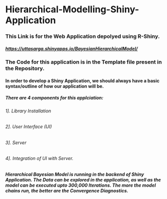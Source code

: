 # Hierarchical-Modelling-Shiny-Application


### This Link is for the Web Application depolyed using R-Shiny.
##### https://uttasarga.shinyapps.io/BayesianHierarchicalModel/ 

### The Code for this application is in the Template file present in the Repository.
#### In order to develop a Shiny Application, we should always have a basic syntax/outline of how our application will be.
##### There are 4 components for this applciation:
###### 1]. Library Installation
###### 2]. User Interface (UI)
###### 3]. Server
###### 4]. Integration of UI with Server.

##### Hierarchical Bayesian Model is running in the backend of Shiny Application. The Data can be explored in the application, as well as the model can be executed upto 300,000 Iterations. The more the model chains run, the better are the Convergence Diagnostics.
